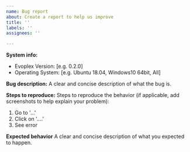 ```yaml
---
name: Bug report
about: Create a report to help us improve
title: ''
labels: ''
assignees: ''

---
```


<!-- Please search existing issues to avoid creating duplicates. -->

<!-- If possible/applicable, attach the log file to this report. -->
<!-- Open Evoplex, click on help => log in the toolbar -->

<!-- Please complete the information below -->

**System info:**
 - Evoplex Version: [e.g. 0.2.0]
 - Operating System: [e.g. Ubuntu 18.04, Windows10 64bit, All]

**Bug description:**
A clear and concise description of what the bug is.

**Steps to reproduce:**
Steps to reproduce the behavior (if applicable, add screenshots to help explain your problem):
1. Go to '...'
2. Click on '....'
3. See error

**Expected behavior**
A clear and concise description of what you expected to happen.

